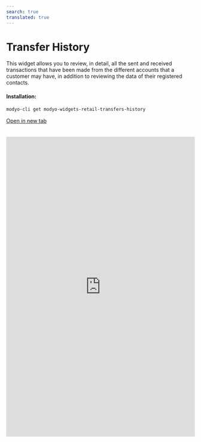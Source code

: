 ```yaml
---
search: true
translated: true
---
```


# Transfer History

This widget allows you to review, in detail, all the sent and received transactions that have been made from the different accounts that a customer may have, in addition to reviewing the data of their registered contacts.

#### Installation:

```bash
modyo-cli get modyo-widgets-retail-transfers-history
```

[Open in new tab](https://widgets.modyo.com/retail/transfers)

<iframe id="widgetFrame" src="https://widgets.modyo.com/retail/transfers" width="100%"  frameBorder="0" style="min-height:800px;overflow:auto;margin-top:20px;"/>

| Feature                       | Description                                                                                                                                                                           |
| ----------------------------- | ------------------------------------------------------------------------------------------------------------------------------------------------------------------------------------- |
| Transfer History              | Displays the transaction details sent and received from the customer's account. Includes the amount of the transfer, the available balance, and the contact name, as appropriate.     |
| Third-party Transfers         | Filters the widget to only show information regarding transfers to third parties made by the customer.                                                                                |
| Transfers between my Accounts | Filters the widget to only show information regarding transfers made between the customer's own accounts.                                                                             |
| Contacts                      | Allows customers to review and edit contact information that are already entered in the customer's account. Displays information such as name, bank, account type and account number. |
| Add Contact                   | Add new destination accounts to Contacts. Includes fields to define the name, bank, account type, account number, ID and recipient's email.                                           |

<script>

  export default {
    mounted() {

      function setIframeHeightCO(id, ht) {
          var ifrm = document.getElementById(id);
          if(ifrm) {
            ifrm.style.height = ht + 4 + "px";
          }
      }
      // iframed document sends its height using postMessage
      function handleDocHeightMsg(e) {
          // check origin
          if ( e.origin === 'https://widgets.modyo.com' ) {
              // parse data
              var data = JSON.parse( e.data );

              console.log('data:', data)
              // check data object
              if ( data['docHeight'] ) {
                  setIframeHeightCO( 'widgetFrame', data['docHeight'] );
              } else {
                  setIframeHeightCO( 'widgetFrame', 700 );
              }
          }
      }

      // assign message handler
      if ( window.addEventListener ) {
          window.addEventListener('message', handleDocHeightMsg, false);
      }
    }
  }

</script>
